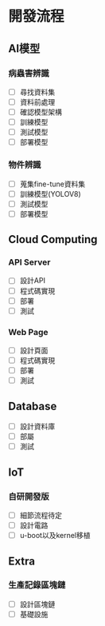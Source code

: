 <!--
 * @Author: hibana2077 hibana2077@gmail.com
 * @Date: 2023-05-11 16:58:39
 * @LastEditors: hibana2077 hibana2077@gmaill.com
 * @LastEditTime: 2024-01-24 14:23:54
 * @FilePath: \smart_hydroponic_farm\doc\process.md
 * @Description: 这是默认设置,请设置`customMade`, 打开koroFileHeader查看配置 进行设置: This file is used to check the process of the project.
-->
# 開發流程

## AI模型

### 病蟲害辨識

- [ ] 尋找資料集
- [ ] 資料前處理
- [ ] 確認模型架構
- [ ] 訓練模型
- [ ] 測試模型
- [ ] 部署模型

### 物件辨識

- [ ] 蒐集fine-tune資料集
- [ ] 訓練模型(YOLOV8)
- [ ] 測試模型
- [ ] 部署模型

## Cloud Computing

### API Server

- [ ] 設計API
- [ ] 程式碼實現
- [ ] 部署
- [ ] 測試

### Web Page

- [ ] 設計頁面
- [ ] 程式碼實現
- [ ] 部署
- [ ] 測試

## Database

- [ ] 設計資料庫
- [ ] 部屬
- [ ] 測試

## IoT

### 自研開發版

- [ ] 細節流程待定
- [ ] 設計電路
- [ ] u-boot以及kernel移植

## Extra

### 生產記錄區塊鏈

- [ ] 設計區塊鏈
- [ ] 基礎設施